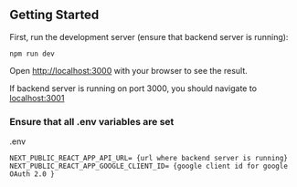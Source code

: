 ## Getting Started
First, run the development server (ensure that backend server is running):
```
npm run dev
```

Open [http://localhost:3000](http://localhost:3000)  with your browser to see the result. 

If backend server is running on port 3000, you should navigate to [localhost:3001](http://localhost:3000)

### Ensure that all .env variables are set 

.env
```
NEXT_PUBLIC_REACT_APP_API_URL= {url where backend server is running}
NEXT_PUBLIC_REACT_APP_GOOGLE_CLIENT_ID= {google client id for google OAuth 2.0 }
```

